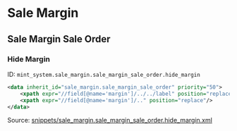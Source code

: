# Sale Margin

## Sale Margin Sale Order

### Hide Margin

ID: `mint_system.sale_margin.sale_margin_sale_order.hide_margin`

```xml
<data inherit_id="sale_margin.sale_margin_sale_order" priority="50">
    <xpath expr="//field[@name='margin']/../../label" position="replace"/>
    <xpath expr="//field[@name='margin']/.." position="replace"/>
</data>

```
Source: [snippets/sale_margin.sale_margin_sale_order.hide_margin.xml](https://github.com/Mint-System/Odoo-Build/tree/main/snippets/sale_margin.sale_margin_sale_order.hide_margin.xml)

